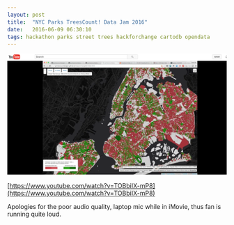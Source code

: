 ```yaml
---
layout: post
title:  "NYC Parks TreesCount! Data Jam 2016"
date:   2016-06-09 06:30:10
tags: hackathon parks street trees hackforchange cartodb opendata
---
```


[![](img/youtube_street_trees_data_jam.png)](https://www.youtube.com/watch?v=TOBbiIX-mP8)

[https://www.youtube.com/watch?v=TOBbiIX-mP8](https://www.youtube.com/watch?v=TOBbiIX-mP8)

Apologies for the poor audio quality, laptop mic while in iMovie, thus fan is running quite loud. 

